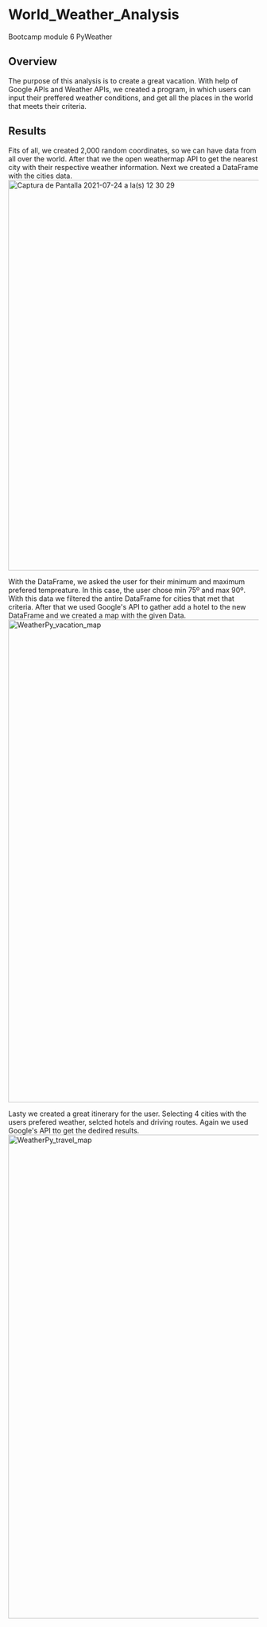 # World_Weather_Analysis
Bootcamp module 6 PyWeather

## Overview
The purpose of this analysis is to create a great vacation. With help of Google APIs and Weather APIs, we created a program, in which users can input their preffered weather conditions, and get all the places in the world that meets their criteria.

## Results
Fits of all, we created 2,000 random coordinates, so we can have data from all over the world. After that we the open weathermap API to get the nearest city with their respective weather information. Next we created a DataFrame with the cities data. 
<img width="786" alt="Captura de Pantalla 2021-07-24 a la(s) 12 30 29" src="https://user-images.githubusercontent.com/85461477/126876555-a9591b94-5d70-48b0-bbb6-31dafe94e7c7.png">

With the DataFrame, we asked the user for their minimum and maximum prefered tempreature. In this case, the user chose min 75º and max 90º. With this data we filtered the antire DataFrame for cities that met that criteria. After that we used Google's API to gather add a hotel to the new DataFrame and we created a map with the given Data.
<img width="972" alt="WeatherPy_vacation_map" src="https://user-images.githubusercontent.com/85461477/126876696-58ae8475-2773-442a-a69b-4c00fc281dde.png">

Lasty we created a great itinerary for the user. Selecting 4 cities with the users prefered weather, selcted hotels and driving routes. Again we used Google's API tto get the dedired results.
<img width="974" alt="WeatherPy_travel_map" src="https://user-images.githubusercontent.com/85461477/126876747-9de25400-a72f-43d9-a8bb-acecb5a006e9.png">
